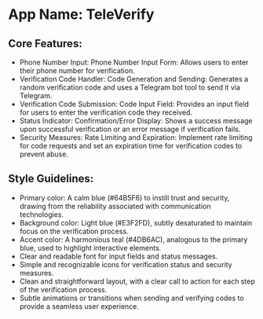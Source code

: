 # **App Name**: TeleVerify

## Core Features:

- Phone Number Input: Phone Number Input Form: Allows users to enter their phone number for verification.
- Verification Code Handler: Code Generation and Sending: Generates a random verification code and uses a Telegram bot tool to send it via Telegram.
- Verification Code Submission: Code Input Field: Provides an input field for users to enter the verification code they received.
- Status Indicator: Confirmation/Error Display: Shows a success message upon successful verification or an error message if verification fails.
- Security Measures: Rate Limiting and Expiration: Implement rate limiting for code requests and set an expiration time for verification codes to prevent abuse.

## Style Guidelines:

- Primary color: A calm blue (#64B5F6) to instill trust and security, drawing from the reliability associated with communication technologies.
- Background color: Light blue (#E3F2FD), subtly desaturated to maintain focus on the verification process.
- Accent color: A harmonious teal (#4DB6AC), analogous to the primary blue, used to highlight interactive elements.
- Clear and readable font for input fields and status messages.
- Simple and recognizable icons for verification status and security measures.
- Clean and straightforward layout, with a clear call to action for each step of the verification process.
- Subtle animations or transitions when sending and verifying codes to provide a seamless user experience.